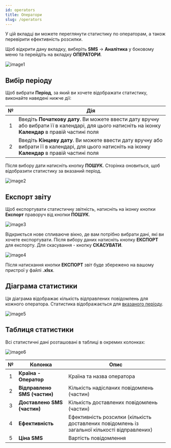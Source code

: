 ```yaml
---
id: operators
title: Оператори
slug: /operators
---
```


У цій вкладці ви можете переглянути статистику по операторам, а також перевірити ефективність розсилки.

Щоб відкрити дану вкладку, виберіть **SMS** → **Аналітика** у боковому меню та перейдіть на вкладку **ОПЕРАТОРИ**.

![image1](/img/uk/sms_statistics_operators/image1.png)

## Вибір періоду

Щоб вибрати **Період**, за який ви хочете відображати статистику, виконайте наведені нижче дії:

|  №  | Дія |
| :-: | --- |
| 1 | Введіть **Початкову дату**. Ви можете ввести дату вручну або вибрати її в календарі, для цього натисніть на іконку **Календар** в правій частині поля |
| 2 | Введіть **Кінцеву дату**. Ви можете ввести дату вручну або вибрати її в календарі, для цього натисніть на іконку **Календар** в правій частині поля |

Після вибору дати натисніть кнопку **ПОШУК**. Сторінка оновиться, щоб відобразити статистику за вказаний період.

![image2](/img/uk/sms_statistics_operators/image2.png)

## Експорт звіту

Щоб експортувати статистичну звітність, натисніть на іконку кнопки **Експорт** праворуч від кнопки **ПОШУК**.

![image3](/img/uk/sms_statistics_operators/image3.png)

Відкриється нове спливаюче вікно, де вам потрібно вибрати дані, які ви хочете експортувати. Після вибору даних натисніть кнопку **ЕКСПОРТ** для експорту. Для скасування - кнопку **СКАСУВАТИ**.

![image4](/img/uk/sms_statistics_operators/image4.png)

Після натискання кнопки **ЕКСПОРТ** звіт буде збережено на вашому пристрої у файлі **.xlsx**.

## Діаграма статистики

Ця діаграма відображає кількість відправлених повідомлень для кожного оператора. Статистика відображається для [вказаного періоду](#вибір-періоду).

![image5](/img/uk/sms_statistics_operators/image5.png)

## Таблиця статистики

Всі статистичні дані розташовані в таблиці в окремих колонках:

![image6](/img/uk/sms_statistics_operators/image6.png)

|  №  | Колонка | Опис |
| :-: | ------- | ---- |
| 1 | **Країна - Оператор** | Країна та назва оператора |
| 2 | **Відправлено SMS (частин)** | Кількість надісланих повідомлень (частин) |
| 3 | **Доставлено SMS (частин)** | Кількість доставлених повідомлень (частин) |
| 4 | **Ефективність** | Ефективність розсилки (кількість доставлених повідомлень із загальної кількості відправлених) |
| 5 | **Ціна SMS** | Вартість повідомлення |
